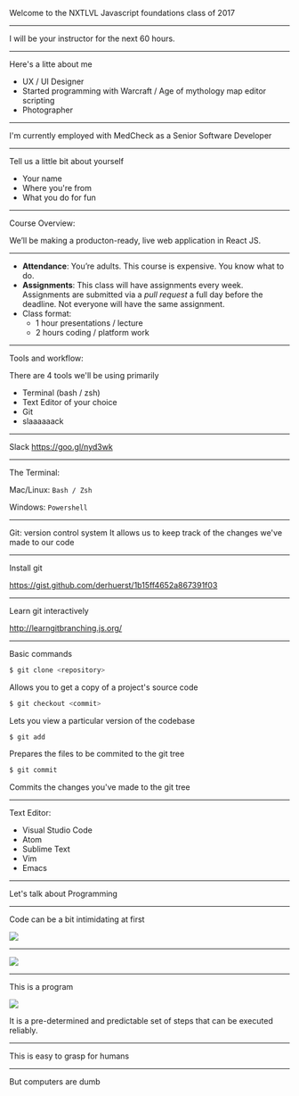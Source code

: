 
Welcome to the NXTLVL Javascript foundations class of 2017

---

I will be your instructor for the next 60 hours.

---

Here's a litte about me

* UX / UI Designer 
* Started programming with  Warcraft / Age of mythology map editor scripting 
* Photographer


---

I'm currently employed with MedCheck as a Senior Software Developer


---

Tell us a little bit about yourself

* Your name
* Where you're from
* What you do for fun


---

Course Overview:

We’ll be making a producton-ready, live web application in React JS.

---

* **Attendance**: You’re adults. This course is expensive. You know what to do.
* **Assignments**: This class will have assignments every week. Assignments are submitted via a *pull request* a full day before the deadline. Not everyone will have the same assignment.
* Class format:
    * 1 hour presentations / lecture
    * 2 hours coding / platform work

---

Tools and workflow:

There are 4 tools we'll be using primarily

* Terminal (bash / zsh)
* Text Editor of your choice
* Git
* slaaaaaack



---

Slack
https://goo.gl/nyd3wk

---

The Terminal:

Mac/Linux: `Bash / Zsh`

Windows: `Powershell`

---

Git: version control system
It allows us to keep track of the changes we've made to our code


----

Install git

https://gist.github.com/derhuerst/1b15ff4652a867391f03

----

Learn git interactively 

http://learngitbranching.js.org/

----

Basic commands

```bash
$ git clone <repository>
```
Allows you to get a copy of a project's source code 
```bash
$ git checkout <commit>
```
Lets you view a particular version of the codebase

```
$ git add
```
Prepares the files to be commited to the git tree

```bash
$ git commit
```
Commits the changes you've made to the git tree 

---

Text Editor:

* Visual Studio Code
* Atom
* Sublime Text
* Vim
* Emacs

---

Let's talk about Programming 

---

Code can be a bit intimidating at first

![](https://i.imgur.com/b26r8nW.png)

---

![](https://i.giphy.com/media/X34BwqCjeupaw/giphy.webp)


---

This is a program

![](https://i.giphy.com/media/X34BwqCjeupaw/giphy.webp)

It is a pre-determined and predictable set of steps that can be executed reliably.

---

This is easy to grasp for humans

---

But computers are dumb


